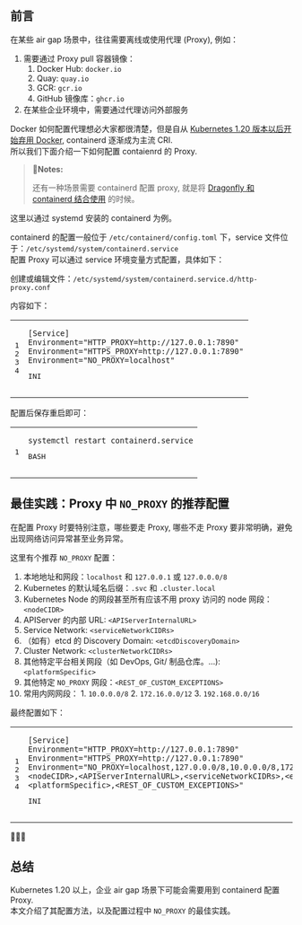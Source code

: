 ## 前言[](https://ewhisper.cn/posts/36730/#%E5%89%8D%E8%A8%80%20-2)

在某些 air gap 场景中，往往需要离线或使用代理 (Proxy), 例如：

1.  需要通过 Proxy pull 容器镜像：
    1.  Docker Hub: `docker.io`
    2.  Quay: `quay.io`
    3.  GCR: `gcr.io`
    4.  GitHub 镜像库：`ghcr.io`
2.  在某些企业环境中，需要通过代理访问外部服务

Docker 如何配置代理想必大家都很清楚，但是自从 [Kubernetes 1.20 版本以后开始弃用 Docker](https://ewhisper.cn/posts/36509/), containerd 逐渐成为主流 CRI.  
所以我们下面介绍一下如何配置 contaienrd 的 Proxy.

> 📝**Notes:**
> 
> 还有一种场景需要 containerd 配置 proxy, 就是将 [Dragonfly 和 containerd 结合使用](https://d7y.io/docs/setup/runtime/containerd/proxy/) 的时候。

这里以通过 systemd 安装的 containerd 为例。

containerd 的配置一般位于 `/etc/containerd/config.toml` 下，service 文件位于：`/etc/systemd/system/containerd.service`  
配置 Proxy 可以通过 service 环境变量方式配置，具体如下：

创建或编辑文件：`/etc/systemd/system/containerd.service.d/http-proxy.conf`

内容如下：

<table><tbody><tr><td><pre><span>1</span><br><span>2</span><br><span>3</span><br><span>4</span><br></pre></td><td><pre><code><span>[Service]</span><br><span>Environment</span>=<span>"HTTP_PROXY=http://127.0.0.1:7890"</span><br><span>Environment</span>=<span>"HTTPS_PROXY=http://127.0.0.1:7890"</span><br><span>Environment</span>=<span>"NO_PROXY=localhost"</span><br></code><p><i></i>INI</p></pre></td></tr></tbody></table>

配置后保存重启即可：

<table><tbody><tr><td><pre><span>1</span><br></pre></td><td><pre><code>systemctl restart containerd.service<br></code><p><i></i>BASH</p></pre></td></tr></tbody></table>

## 最佳实践：Proxy 中 `NO_PROXY` 的推荐配置[](https://ewhisper.cn/posts/36730/#%E6%9C%80%E4%BD%B3%E5%AE%9E%E8%B7%B5%EF%BC%9AProxy-%20%E4%B8%AD%20-NO-PROXY-%20%E7%9A%84%E6%8E%A8%E8%8D%90%E9%85%8D%E7%BD%AE)

在配置 Proxy 时要特别注意，哪些要走 Proxy, 哪些不走 Proxy 要非常明确，避免出现网络访问异常甚至业务异常。

这里有个推荐 `NO_PROXY` 配置：

1.  本地地址和网段：`localhost` 和 `127.0.0.1` 或 `127.0.0.0/8`
2.  Kubernetes 的默认域名后缀：`.svc` 和 `.cluster.local`
3.  Kubernetes Node 的网段甚至所有应该不用 proxy 访问的 node 网段：`<nodeCIDR>`
4.  APIServer 的内部 URL: `<APIServerInternalURL>`
5.  Service Network: `<serviceNetworkCIDRs>`
6.  （如有）etcd 的 Discovery Domain: `<etcdDiscoveryDomain>`
7.  Cluster Network: `<clusterNetworkCIDRs>`
8.  其他特定平台相关网段（如 DevOps, Git/ 制品仓库。…): `<platformSpecific>`
9.  其他特定 `NO_PROXY` 网段：`<REST_OF_CUSTOM_EXCEPTIONS>`
10.  常用内网网段：
    1.  `10.0.0.0/8`
    2.  `172.16.0.0/12`
    3.  `192.168.0.0/16`

最终配置如下：

<table><tbody><tr><td><pre><span>1</span><br><span>2</span><br><span>3</span><br><span>4</span><br></pre></td><td><pre><code><span>[Service]</span><br><span>Environment</span>=<span>"HTTP_PROXY=http://127.0.0.1:7890"</span><br><span>Environment</span>=<span>"HTTPS_PROXY=http://127.0.0.1:7890"</span><br><span>Environment</span>=<span>"NO_PROXY=localhost,127.0.0.0/8,10.0.0.0/8,172.16.0.0/12,192.168.0.0/16,.svc,.cluster.local,.ewhisper.cn,&lt;nodeCIDR&gt;,&lt;APIServerInternalURL&gt;,&lt;serviceNetworkCIDRs&gt;,&lt;etcdDiscoveryDomain&gt;,&lt;clusterNetworkCIDRs&gt;,&lt;platformSpecific&gt;,&lt;REST_OF_CUSTOM_EXCEPTIONS&gt;"</span><br></code><p><i></i>INI</p></pre></td></tr></tbody></table>

🎉🎉🎉

## 总结[](https://ewhisper.cn/posts/36730/#%E6%80%BB%E7%BB%93%20-4)

Kubernetes 1.20 以上，企业 air gap 场景下可能会需要用到 containerd 配置 Proxy.  
本文介绍了其配置方法，以及配置过程中 `NO_PROXY` 的最佳实践。